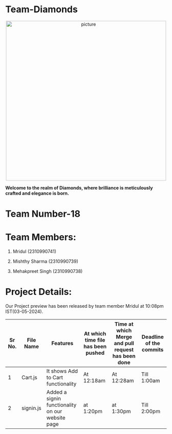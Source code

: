 # Team-Diamonds
<div style="text-align:center">
    <img src="https://s26.q4cdn.com/755441662/files/images/our_brands/DDtag_black.png" alt="picture" alt="picture" width="500"/>
</div>





__Welcome to the realm of Diamonds, where brilliance is meticulously crafted and elegance is born.__

# Team Number-18

# Team Members:

1. Mridul (2310990741)

2. Mishthy Sharma (2310990739)

3. Mehakpreet Singh (2310990738)

# Project Details:
Our Project preview has been released by team member Mridul at 10:08pm IST(03-05-2024).

| Sr No.| File Name | Features | At which time file has been pushed | Time at which Merge and pull request has been done | Deadline of the commits |
|-------|-----------|------------|------------------------------|-------------------------|-----------------------------|
| 1| Cart.js | It shows Add to Cart functionality| At 12:18am| At 12:28am| Till 1:00am| 
| 2| signin.js | Added a signin functionality on our website page| at 1:20pm| at 1:30pm| Till 2:00pm|

